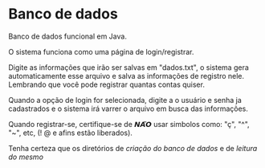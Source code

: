 # Banco de dados
Banco de dados funcional em Java.

O sistema funciona como uma página de login/registrar.

Digite as informações que irão ser salvas em "dados.txt", o sistema gera automaticamente esse arquivo e salva as informações de registro nele.
Lembrando que você pode registrar quantas contas quiser.

Quando a opção de login for selecionada, digite a o usuário e senha ja cadastrados e o sistema irá varrer o arquivo em busca das informações.

Quando registrar-se, certifique-se de 𝙉𝘼̃𝙊 usar simbolos como: "ç", "^", "~", etc, (! @ e afins estão liberados).

Tenha certeza que os diretórios de *criação do banco de dados* e de *leitura do mesmo*
